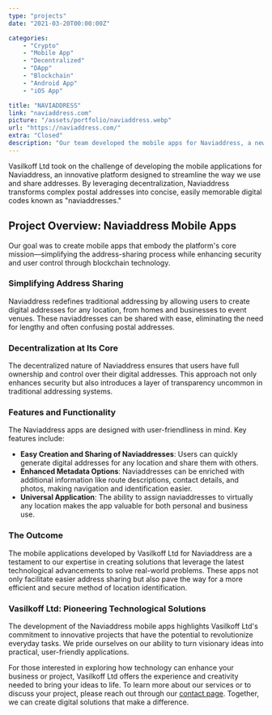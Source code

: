 ```yaml
---
type: "projects"
date: "2021-03-20T00:00:00Z"

categories: 
    - "Crypto"
    - "Mobile App"
    - "Decentralized"
    - "DApp"
    - "Blockchain"
    - "Android App"
    - "iOS App"

title: "NAVIADDRESS"
link: "naviaddress.com"
picture: "/assets/portfolio/naviaddress.webp"
url: "https://naviaddress.com/"
extra: "Closed"
description: "Our team developed the mobile apps for Naviaddress, a new digital platform that uses decentralization to revolutionize the way we interact with addresses. With Naviaddress, you can turn long, complicated postal addresses into short, easy-to-remember strings of digits called 'naviaddresses'"
---
```

Vasilkoff Ltd took on the challenge of developing the mobile applications for Naviaddress, an innovative platform designed to streamline the way we use and share addresses. By leveraging decentralization, Naviaddress transforms complex postal addresses into concise, easily memorable digital codes known as "naviaddresses."

## Project Overview: Naviaddress Mobile Apps
Our goal was to create mobile apps that embody the platform's core mission—simplifying the address-sharing process while enhancing security and user control through blockchain technology.

### Simplifying Address Sharing
Naviaddress redefines traditional addressing by allowing users to create digital addresses for any location, from homes and businesses to event venues. These naviaddresses can be shared with ease, eliminating the need for lengthy and often confusing postal addresses.

### Decentralization at Its Core
The decentralized nature of Naviaddress ensures that users have full ownership and control over their digital addresses. This approach not only enhances security but also introduces a layer of transparency uncommon in traditional addressing systems.

### Features and Functionality
The Naviaddress apps are designed with user-friendliness in mind. Key features include:
- **Easy Creation and Sharing of Naviaddresses**: Users can quickly generate digital addresses for any location and share them with others.
- **Enhanced Metadata Options**: Naviaddresses can be enriched with additional information like route descriptions, contact details, and photos, making navigation and identification easier.
- **Universal Application**: The ability to assign naviaddresses to virtually any location makes the app valuable for both personal and business use.

### The Outcome
The mobile applications developed by Vasilkoff Ltd for Naviaddress are a testament to our expertise in creating solutions that leverage the latest technological advancements to solve real-world problems. These apps not only facilitate easier address sharing but also pave the way for a more efficient and secure method of location identification.

### Vasilkoff Ltd: Pioneering Technological Solutions
The development of the Naviaddress mobile apps highlights Vasilkoff Ltd's commitment to innovative projects that have the potential to revolutionize everyday tasks. We pride ourselves on our ability to turn visionary ideas into practical, user-friendly applications.

For those interested in exploring how technology can enhance your business or project, Vasilkoff Ltd offers the experience and creativity needed to bring your ideas to life. To learn more about our services or to discuss your project, please reach out through our [contact page](https://vasilkoff.com/contact-us). Together, we can create digital solutions that make a difference.